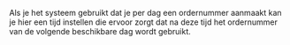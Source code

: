 Als je het systeem gebruikt dat je per dag een ordernummer aanmaakt kan je hier een tijd instellen die ervoor zorgt dat na deze tijd het ordernummer van de volgende beschikbare dag wordt gebruikt.